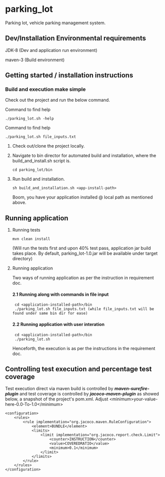 # parking_lot
Parking lot, vehicle parking management system.

## Dev/Installation Environmental requirements
JDK-8 (Dev and application run environment)

maven-3 (Build environment)


## Getting started / installation instructions
### Build and execution make simple
Check out the project and run the below command.

Command to find help

    ./parking_lot.sh -help


Command to find help

    ./parking_lot.sh file_inputs.txt


1. Check out/clone the project locally.
2. Navigate to bin director for automated build and installation, where the build_and_install.sh script is.

       cd parking_lot/bin
3. Run build and installation.

       sh build_and_installation.sh <app-install-path>

    Boom, you have your application installed @ local path as mentioned above.

## Running application
1. Running tests

       mvn clean install

    (Will run the tests first and upon 40% test pass, application jar build takes place. By default, parking_lot-1.0.jar will be available under target directory)

2. Running application

    Two ways of running application as per the instruction in requirement doc.
    #### 2.1 Running along with commands in file input
        cd <application-installed-path>/bin
        ./parking_lot.sh file_inputs.txt (while file_inputs.txt will be found under same bin dir for ease)

    #### 2.2 Running application with user interation
        cd <application-installed-path>/bin
        ./parking_lot.sh

    Henceforth, the execution is as per the instructions in the requirement doc.

## Controlling test execution and percentage test coverage
Test execution direct via maven build is controlled by ***maven-surefire-plugin*** and test coverage is controlled by ***jacoco-maven-plugin*** as showed below, a snapshot of the project's pom.xml. Adjust <minimum\>your-value-here-0.0-To-1.0</minimum\>



    <configuration>
        <rules>
            <rule implementation="org.jacoco.maven.RuleConfiguration">
                <element>BUNDLE</element>
                <limits>
                    <limit implementation="org.jacoco.report.check.Limit">
                        <counter>INSTRUCTION</counter>
                        <value>COVEREDRATIO</value>
                        <minimum>0.1</minimum>
                    </limit>
                </limits>
            </rule>
        </rules>
    </configuration>





